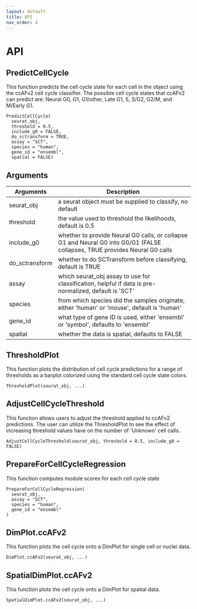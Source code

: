 ```yaml
---
layout: default
title: API
nav_order: 4
---
```

# API

## PredictCellCycle

This function predicts the cell cycle state for each cell in the object
using the ccAFv2 cell cycle classifier. The possible cell cycle states
that ccAFv2 can predict are: Neural G0, G1, G1/other, Late G1, S, S/G2,
G2/M, and M/Early G1.

```         
PredictCellCycle(
  seurat_obj,
  threshold = 0.5,
  include_g0 = FALSE,
  do_sctransform = TRUE,
  assay = "SCT",
  species = "human",
  gene_id = "ensembl",
  spatial = FALSE)
```

## Arguments

| Arguments      | Description                                                                                                                 |
|------------------------------------|------------------------------------|
| seurat_obj     | a seurat object must be supplied to classify, no default                                                                    |
| threshold      | the value used to threshold the likelihoods, default is 0.5                                                                 |
| include_g0     | whether to provide Neural G0 calls, or collapse G1 and Neural G0 into G0/G1 (FALSE collapses, TRUE provides Neural G0 calls |
| do_sctransform | whether to do SCTransform before classifying, default is TRUE                                                               |
| assay          | which seurat_obj assay to use for classification, helpful if data is pre-normalized, default is 'SCT'                       |
| species        | from which species did the samples originate, either 'human' or 'mouse', default is 'human'                                 |
| gene_id        | what type of gene ID is used, either 'ensembl' or 'symbol', defaults to 'ensembl'                                           |
| spatial        | whether the data is spatial, defaults to FALSE                                                                              |

## ThresholdPlot

This function plots the distribution of cell cycle predictions for a
range of thresholds as a barplot colorized using the standard cell cycle
state colors.

```         
ThresholdPlot(seurat_obj, ...)
```

## AdjustCellCycleThreshold

This function allows users to adjust the threshold applied to ccAFv2
predictions. The user can utilize the ThresholdPlot to see the effect of
increasing threshold values have on the number of 'Unknown' cell calls.

```         
AdjustCellCycleThreshold(seurat_obj, threshold = 0.5, include_g0 = FALSE)
```

## PrepareForCellCycleRegression

This function computes module scores for each cell cycle state

```         
PrepareForCellCycleRegression(
  seurat_obj,
  assay = "SCT",
  species = "human",
  gene_id = "ensembl"
)
```

## DimPlot.ccAFv2

This function plots the cell cycle onto a DimPlot for single cell or
nuclei data.

```         
DimPlot.ccAFv2(seurat_obj, ...)
```

## SpatialDimPlot.ccAFv2

This function plots the cell cycle onto a DimPlot for spatial data.

```         
SpatialDimPlot.ccAFv2(seurat_obj, ...)
```
